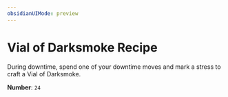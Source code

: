 ```yaml
---
obsidianUIMode: preview
---
```

# Vial of Darksmoke Recipe

During downtime, spend one of your downtime moves and mark a stress to craft a Vial of Darksmoke.

**Number**: `24`
